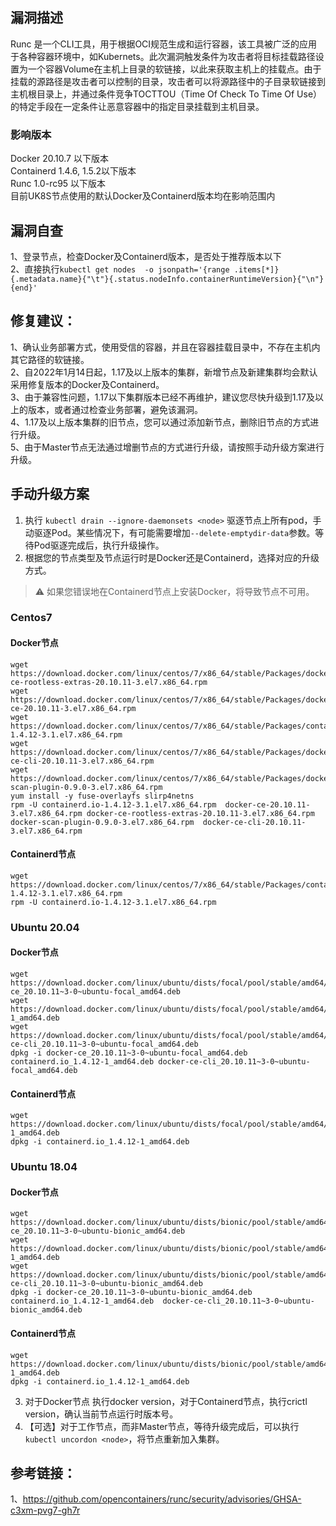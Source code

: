 ## 漏洞描述      
Runc 是一个CLI工具，用于根据OCI规范生成和运行容器，该工具被广泛的应用于各种容器环境中，如Kubernets。此次漏洞触发条件为攻击者将目标挂载路径设置为一个容器Volume在主机上目录的软链接，以此来获取主机上的挂载点。由于挂载的源路径是攻击者可以控制的目录，攻击者可以将源路径中的子目录软链接到主机根目录上，并通过条件竞争TOCTTOU（Time Of Check To Time Of Use）的特定手段在一定条件让恶意容器中的指定目录挂载到主机目录。      
### 影响版本      
Docker 20.10.7 以下版本      
Containerd 1.4.6, 1.5.2以下版本      
Runc 1.0-rc95 以下版本      
目前UK8S节点使用的默认Docker及Containerd版本均在影响范围内 
     
## 漏洞自查      
1、登录节点，检查Docker及Containerd版本，是否处于推荐版本以下      
2、直接执行`kubectl get nodes  -o jsonpath='{range .items[*]}{.metadata.name}{"\t"}{.status.nodeInfo.containerRuntimeVersion}{"\n"}{end}'`      

## 修复建议：      
1、确认业务部署方式，使用受信的容器，并且在容器挂载目录中，不存在主机内其它路径的软链接。      
2、自2022年1月14日起，1.17及以上版本的集群，新增节点及新建集群均会默认采用修复版本的Docker及Containerd。      
3、由于兼容性问题，1.17以下集群版本已经不再维护，建议您尽快升级到1.17及以上的版本，或者通过检查业务部署，避免该漏洞。      
4、1.17及以上版本集群的旧节点，您可以通过添加新节点，删除旧节点的方式进行升级。   
5、由于Master节点无法通过增删节点的方式进行升级，请按照手动升级方案进行升级。  
    
## 手动升级方案      
1. 执行 `kubectl drain --ignore-daemonsets <node>` 驱逐节点上所有pod，手动驱逐Pod。某些情况下，有可能需要增加`--delete-emptydir-data`参数。等待Pod驱逐完成后，执行升级操作。      
2. 根据您的节点类型及节点运行时是Docker还是Containerd，选择对应的升级方式。
> ⚠️ 如果您错误地在Containerd节点上安装Docker，将导致节点不可用。
     
### Centos7       
#### Docker节点      
```
wget https://download.docker.com/linux/centos/7/x86_64/stable/Packages/docker-ce-rootless-extras-20.10.11-3.el7.x86_64.rpm
wget https://download.docker.com/linux/centos/7/x86_64/stable/Packages/docker-ce-20.10.11-3.el7.x86_64.rpm
wget https://download.docker.com/linux/centos/7/x86_64/stable/Packages/containerd.io-1.4.12-3.1.el7.x86_64.rpm
wget https://download.docker.com/linux/centos/7/x86_64/stable/Packages/docker-ce-cli-20.10.11-3.el7.x86_64.rpm
wget https://download.docker.com/linux/centos/7/x86_64/stable/Packages/docker-scan-plugin-0.9.0-3.el7.x86_64.rpm
yum install -y fuse-overlayfs slirp4netns
rpm -U containerd.io-1.4.12-3.1.el7.x86_64.rpm  docker-ce-20.10.11-3.el7.x86_64.rpm docker-ce-rootless-extras-20.10.11-3.el7.x86_64.rpm   docker-scan-plugin-0.9.0-3.el7.x86_64.rpm  docker-ce-cli-20.10.11-3.el7.x86_64.rpm
```
#### Containerd节点
```
wget https://download.docker.com/linux/centos/7/x86_64/stable/Packages/containerd.io-1.4.12-3.1.el7.x86_64.rpm
rpm -U containerd.io-1.4.12-3.1.el7.x86_64.rpm
```

### Ubuntu 20.04   
#### Docker节点
```
wget https://download.docker.com/linux/ubuntu/dists/focal/pool/stable/amd64/docker-ce_20.10.11~3-0~ubuntu-focal_amd64.deb
wget https://download.docker.com/linux/ubuntu/dists/focal/pool/stable/amd64/containerd.io_1.4.12-1_amd64.deb
wget https://download.docker.com/linux/ubuntu/dists/focal/pool/stable/amd64/docker-ce-cli_20.10.11~3-0~ubuntu-focal_amd64.deb
dpkg -i docker-ce_20.10.11~3-0~ubuntu-focal_amd64.deb containerd.io_1.4.12-1_amd64.deb docker-ce-cli_20.10.11~3-0~ubuntu-focal_amd64.deb
```
#### Containerd节点
```
wget https://download.docker.com/linux/ubuntu/dists/focal/pool/stable/amd64/containerd.io_1.4.12-1_amd64.deb
dpkg -i containerd.io_1.4.12-1_amd64.deb
```

### Ubuntu 18.04  
#### Docker节点
```
wget https://download.docker.com/linux/ubuntu/dists/bionic/pool/stable/amd64/docker-ce_20.10.11~3-0~ubuntu-bionic_amd64.deb
wget https://download.docker.com/linux/ubuntu/dists/bionic/pool/stable/amd64/containerd.io_1.4.12-1_amd64.deb
wget https://download.docker.com/linux/ubuntu/dists/bionic/pool/stable/amd64/docker-ce-cli_20.10.11~3-0~ubuntu-bionic_amd64.deb
dpkg -i docker-ce_20.10.11~3-0~ubuntu-bionic_amd64.deb  containerd.io_1.4.12-1_amd64.deb  docker-ce-cli_20.10.11~3-0~ubuntu-bionic_amd64.deb
```
#### Containerd节点      
```
wget https://download.docker.com/linux/ubuntu/dists/bionic/pool/stable/amd64/containerd.io_1.4.12-1_amd64.deb
dpkg -i containerd.io_1.4.12-1_amd64.deb
```      
3. 对于Docker节点 执行docker version，对于Containerd节点，执行crictl version，确认当前节点运行时版本号。      
4. 【可选】对于工作节点，而非Master节点，等待升级完成后，可以执行`kubectl uncordon <node>`，将节点重新加入集群。 
     
## 参考链接：      
1、https://github.com/opencontainers/runc/security/advisories/GHSA-c3xm-pvg7-gh7r

